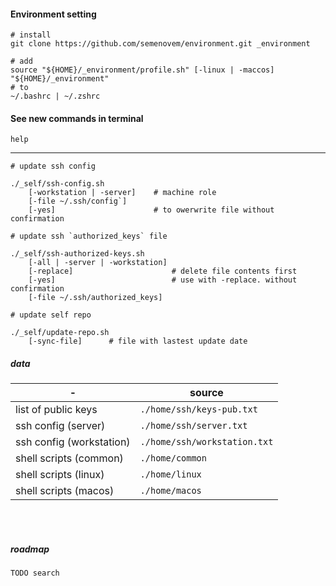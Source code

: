 #### Environment setting

```
# install
git clone https://github.com/semenovem/environment.git _environment

# add 
source "${HOME}/_environment/profile.sh" [-linux | -maccos] "${HOME}/_environment" 
# to  
~/.bashrc | ~/.zshrc
```  

#### See new commands in terminal

`help`

---------------------------------------------------------

```
# update ssh config

./_self/ssh-config.sh 
    [-workstation | -server]    # machine role
    [-file ~/.ssh/config`]      
    [-yes]                      # to owerwrite file without confirmation
```

```
# update ssh `authorized_keys` file

./_self/ssh-authorized-keys.sh  
    [-all | -server | -workstation]  
    [-replace]                      # delete file contents first
    [-yes]                          # use with -replace. without confirmation
    [-file ~/.ssh/authorized_keys]  
```  

```
# update self repo   

./_self/update-repo.sh  
    [-sync-file]      # file with lastest update date
```  

##### data

| -                        | source                                      |
|--------------------------|---------------------------------------------|
| list of public keys      | `./home/ssh/keys-pub.txt`                   |
| ssh config (server)      | `./home/ssh/server.txt`                     |
| ssh config (workstation) | `./home/ssh/workstation.txt`                |
| shell scripts (common)   | `./home/common`   |
| shell scripts (linux)    | `./home/linux`    |
| shell scripts (macos)    |  `./home/macos`   |

<br />
<br />

##### roadmap

`TODO search`
